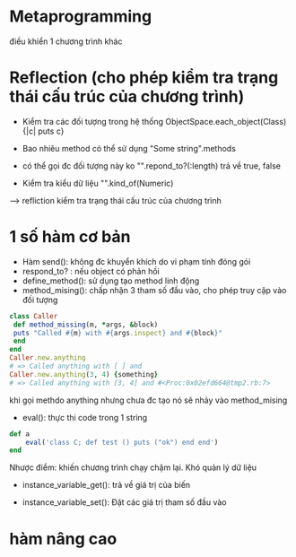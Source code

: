 # Metaprogramming
điều khiển 1 chương trình khác

# Reflection (cho phép kiểm tra trạng thái cấu trúc của chương trình)

- Kiểm tra các đối tượng trong hệ thống
ObjectSpace.each_object(Class){|c| puts c}

- Bao nhiêu method có thể sử dụng
"Some string".methods

- có thể gọi đc đối tượng này ko
"".repond_to?(:length)
trả về true, false

- Kiểm tra kiểu dữ liệu
"".kind_of(Numeric)



--> refliction kiểm tra trạng thái cấu trúc của chương trình
# 1 số hàm cơ bản
- Hàm send(): không đc khuyển khích do vi phạm tính đóng gói
- respond_to? : nếu object có phản hồi
- define_method(): sử dụng tạo method linh động
- method_mising(): chấp nhận 3 tham số đầu vào, cho phép truy cập vào đối tượng 
```ruby
class Caller
 def method_missing(m, *args, &block)
 puts "Called #{m} with #{args.inspect} and #{block}"
 end
end
Caller.new.anything
# => Called anything with [ ] and
Caller.new.anything(3, 4) {something}
# => Called anything with [3, 4] and #<Proc:0x02efd664@tmp2.rb:7>
```
khi gọi methdo anything nhưng chưa đc tạo nó sẽ nhảy vào method_mising

- eval(): thực thi code trong 1 string
```ruby
def a
    eval('class C; def test () puts ("ok") end end')
end
```
Nhược điểm: khiến chương trình chạy chậm lại. Khó quản lý dữ liệu

- instance_variable_get(): trả về giá trị của biến

- instance_variable_set(): Đặt các giá trị tham số đầu vào


# hàm nâng cao


